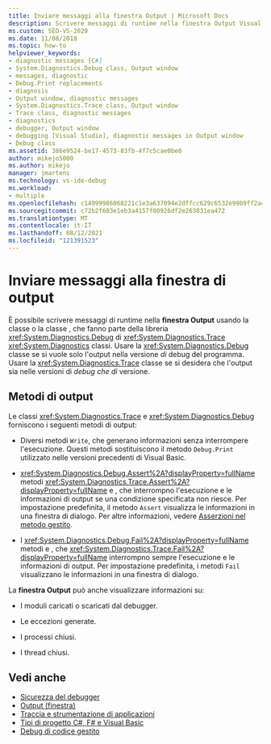 ```yaml
---
title: Inviare messaggi alla finestra Output | Microsoft Docs
description: Scrivere messaggi di runtime nella finestra Output Visual Studio usando la classe Debug o la classe Trace, che fanno parte della libreria di classi System.Diagnostics.
ms.custom: SEO-VS-2020
ms.date: 11/08/2018
ms.topic: how-to
helpviewer_keywords:
- diagnostic messages [C#]
- System.Diagnostics.Debug class, Output window
- messages, diagnostic
- Debug.Print replacements
- diagnosis
- Output window, diagnostic messages
- System.Diagnostics.Trace class, Output window
- Trace class, diagnostic messages
- diagnostics
- debugger, Output window
- debugging [Visual Studio], diagnostic messages in Output window
- Debug class
ms.assetid: 386e9524-be17-4573-83fb-4f7c5cae0be0
author: mikejo5000
ms.author: mikejo
manager: jmartens
ms.technology: vs-ide-debug
ms.workload:
- multiple
ms.openlocfilehash: c14999986068221c1e3a637094e2dffcc629c6532e99b9ff2a442738c60153f6
ms.sourcegitcommit: c72b2f603e1eb3a4157f00926df2e263831ea472
ms.translationtype: MT
ms.contentlocale: it-IT
ms.lasthandoff: 08/12/2021
ms.locfileid: "121391523"
---
```

# <a name="send-messages-to-the-output-window"></a>Inviare messaggi alla finestra di output

È possibile scrivere messaggi di runtime nella **finestra Output** usando la classe o la classe , che fanno parte della libreria <xref:System.Diagnostics.Debug> di <xref:System.Diagnostics.Trace> <xref:System.Diagnostics> classi. Usare la <xref:System.Diagnostics.Debug> classe se si vuole solo l'output nella versione *di* debug del programma. Usare la <xref:System.Diagnostics.Trace> classe se si desidera che l'output sia nelle versioni di *debug* *che di* versione.

## <a name="output-methods"></a>Metodi di output
 Le classi <xref:System.Diagnostics.Trace> e <xref:System.Diagnostics.Debug> forniscono i seguenti metodi di output:

- Diversi metodi `Write`, che generano informazioni senza interrompere l'esecuzione. Questi metodi sostituiscono il metodo `Debug.Print` utilizzato nelle versioni precedenti di Visual Basic.

- <xref:System.Diagnostics.Debug.Assert%2A?displayProperty=fullName> metodi <xref:System.Diagnostics.Trace.Assert%2A?displayProperty=fullName> e , che interrompno l'esecuzione e le informazioni di output se una condizione specificata non riesce. Per impostazione predefinita, il metodo `Assert` visualizza le informazioni in una finestra di dialogo. Per altre informazioni, vedere [Asserzioni nel metodo gestito](../debugger/assertions-in-managed-code.md).

- I <xref:System.Diagnostics.Debug.Fail%2A?displayProperty=fullName> metodi e , che <xref:System.Diagnostics.Trace.Fail%2A?displayProperty=fullName> interrompno sempre l'esecuzione e le informazioni di output. Per impostazione predefinita, i metodi `Fail` visualizzano le informazioni in una finestra di dialogo.

La **finestra Output** può anche visualizzare informazioni su:

- I moduli caricati o scaricati dal debugger.

- Le eccezioni generate.

- I processi chiusi.

- I thread chiusi.

## <a name="see-also"></a>Vedi anche
- [Sicurezza del debugger](../debugger/debugger-security.md)
- [Output (finestra)](../ide/reference/output-window.md)
- [Traccia e strumentazione di applicazioni](/dotnet/framework/debug-trace-profile/tracing-and-instrumenting-applications)
- [Tipi di progetto C#, F# e Visual Basic](../debugger/debugging-preparation-csharp-f-hash-and-visual-basic-project-types.md)
- [Debug di codice gestito](../debugger/debugging-managed-code.md)
